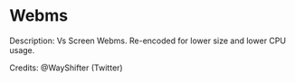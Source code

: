 # Webms

Description: Vs Screen Webms. Re-encoded for lower size and lower CPU usage.

Credits: @WayShifter (Twitter)

